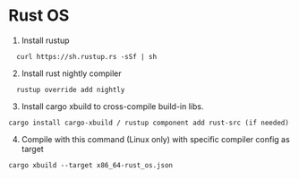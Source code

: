 # Rust OS

1) Install rustup

```
  curl https://sh.rustup.rs -sSf | sh
```

2) Install rust nightly compiler

```
  rustup override add nightly
```
3) Install cargo xbuild to cross-compile build-in libs.
```
cargo install cargo-xbuild / rustup component add rust-src (if needed)
```
4) Compile with this command (Linux only) with specific compiler config as target
```
cargo xbuild --target x86_64-rust_os.json
```
